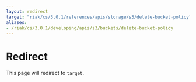 ```yaml
---
layout: redirect
target: "riak/cs/3.0.1/references/apis/storage/s3/delete-bucket-policy"
aliases:
- /riak/cs/3.0.1/developing/apis/s3/buckets/delete-bucket-policy
---
```


# Redirect

This page will redirect to `target`.
